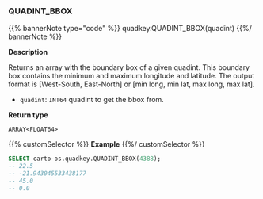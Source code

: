 ### QUADINT_BBOX

{{% bannerNote type="code" %}}
quadkey.QUADINT_BBOX(quadint)
{{%/ bannerNote %}}

**Description**

Returns an array with the boundary box of a given quadint. This boundary box contains the minimum and maximum longitude and latitude. The output format is [West-South, East-North] or [min long, min lat, max long, max lat].

* `quadint`: `INT64` quadint to get the bbox from.

**Return type**

`ARRAY<FLOAT64>`

{{% customSelector %}}
**Example**
{{%/ customSelector %}}

```sql
SELECT carto-os.quadkey.QUADINT_BBOX(4388);
-- 22.5
-- -21.943045533438177
-- 45.0
-- 0.0
```